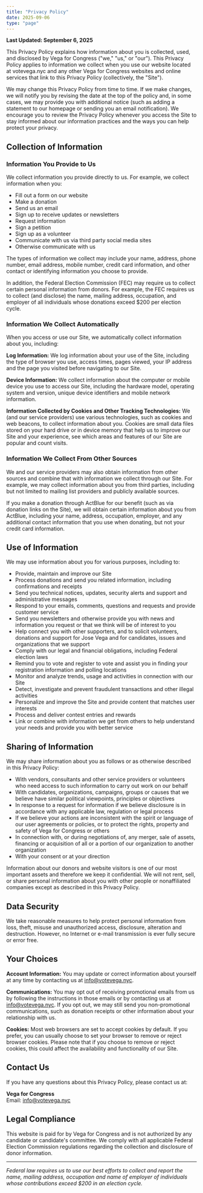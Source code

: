 ```yaml
---
title: "Privacy Policy"
date: 2025-09-06
type: "page"
---
```


**Last Updated: September 6, 2025**

This Privacy Policy explains how information about you is collected, used, and disclosed by Vega for Congress ("we," "us," or "our"). This Privacy Policy applies to information we collect when you use our website located at votevega.nyc and any other Vega for Congress websites and online services that link to this Privacy Policy (collectively, the "Site").

We may change this Privacy Policy from time to time. If we make changes, we will notify you by revising the date at the top of the policy and, in some cases, we may provide you with additional notice (such as adding a statement to our homepage or sending you an email notification). We encourage you to review the Privacy Policy whenever you access the Site to stay informed about our information practices and the ways you can help protect your privacy.

## Collection of Information

### Information You Provide to Us

We collect information you provide directly to us. For example, we collect information when you:
- Fill out a form on our website
- Make a donation
- Send us an email
- Sign up to receive updates or newsletters
- Request information
- Sign a petition
- Sign up as a volunteer
- Communicate with us via third party social media sites
- Otherwise communicate with us

The types of information we collect may include your name, address, phone number, email address, mobile number, credit card information, and other contact or identifying information you choose to provide.

In addition, the Federal Election Commission (FEC) may require us to collect certain personal information from donors. For example, the FEC requires us to collect (and disclose) the name, mailing address, occupation, and employer of all individuals whose donations exceed $200 per election cycle.

### Information We Collect Automatically

When you access or use our Site, we automatically collect information about you, including:

**Log Information:** We log information about your use of the Site, including the type of browser you use, access times, pages viewed, your IP address and the page you visited before navigating to our Site.

**Device Information:** We collect information about the computer or mobile device you use to access our Site, including the hardware model, operating system and version, unique device identifiers and mobile network information.

**Information Collected by Cookies and Other Tracking Technologies:** We (and our service providers) use various technologies, such as cookies and web beacons, to collect information about you. Cookies are small data files stored on your hard drive or in device memory that help us to improve our Site and your experience, see which areas and features of our Site are popular and count visits.

### Information We Collect From Other Sources

We and our service providers may also obtain information from other sources and combine that with information we collect through our Site. For example, we may collect information about you from third parties, including but not limited to mailing list providers and publicly available sources.

If you make a donation through ActBlue for our benefit (such as via donation links on the Site), we will obtain certain information about you from ActBlue, including your name, address, occupation, employer, and any additional contact information that you use when donating, but not your credit card information.

## Use of Information

We may use information about you for various purposes, including to:

- Provide, maintain and improve our Site
- Process donations and send you related information, including confirmations and receipts
- Send you technical notices, updates, security alerts and support and administrative messages
- Respond to your emails, comments, questions and requests and provide customer service
- Send you newsletters and otherwise provide you with news and information you request or that we think will be of interest to you
- Help connect you with other supporters, and to solicit volunteers, donations and support for Jose Vega and for candidates, issues and organizations that we support
- Comply with our legal and financial obligations, including Federal election laws
- Remind you to vote and register to vote and assist you in finding your registration information and polling locations
- Monitor and analyze trends, usage and activities in connection with our Site
- Detect, investigate and prevent fraudulent transactions and other illegal activities
- Personalize and improve the Site and provide content that matches user interests
- Process and deliver contest entries and rewards
- Link or combine with information we get from others to help understand your needs and provide you with better service

## Sharing of Information

We may share information about you as follows or as otherwise described in this Privacy Policy:

- With vendors, consultants and other service providers or volunteers who need access to such information to carry out work on our behalf
- With candidates, organizations, campaigns, groups or causes that we believe have similar political viewpoints, principles or objectives
- In response to a request for information if we believe disclosure is in accordance with any applicable law, regulation or legal process
- If we believe your actions are inconsistent with the spirit or language of our user agreements or policies, or to protect the rights, property and safety of Vega for Congress or others
- In connection with, or during negotiations of, any merger, sale of assets, financing or acquisition of all or a portion of our organization to another organization
- With your consent or at your direction

Information about our donors and website visitors is one of our most important assets and therefore we keep it confidential. We will not rent, sell, or share personal information about you with other people or nonaffiliated companies except as described in this Privacy Policy.

## Data Security

We take reasonable measures to help protect personal information from loss, theft, misuse and unauthorized access, disclosure, alteration and destruction. However, no Internet or e-mail transmission is ever fully secure or error free.

## Your Choices

**Account Information:** You may update or correct information about yourself at any time by contacting us at info@votevega.nyc.

**Communications:** You may opt out of receiving promotional emails from us by following the instructions in those emails or by contacting us at info@votevega.nyc. If you opt out, we may still send you non-promotional communications, such as donation receipts or other information about your relationship with us.

**Cookies:** Most web browsers are set to accept cookies by default. If you prefer, you can usually choose to set your browser to remove or reject browser cookies. Please note that if you choose to remove or reject cookies, this could affect the availability and functionality of our Site.

## Contact Us

If you have any questions about this Privacy Policy, please contact us at:

**Vega for Congress**  
Email: info@votevega.nyc  

## Legal Compliance

This website is paid for by Vega for Congress and is not authorized by any candidate or candidate's committee. We comply with all applicable Federal Election Commission regulations regarding the collection and disclosure of donor information.

---

*Federal law requires us to use our best efforts to collect and report the name, mailing address, occupation and name of employer of individuals whose contributions exceed $200 in an election cycle.*
